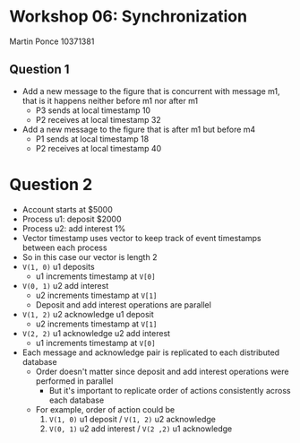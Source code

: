 # Workshop 06: Synchronization

Martin Ponce 10371381

## Question 1

- Add a new message to the figure that is concurrent with message m1, that is it happens neither before m1 nor after m1
  - P3 sends at local timestamp 10
  - P2 receives at local timestamp 32
- Add a new message to the figure that is after m1 but before m4
  - P1 sends at local timestamp 18
  - P2 receives at local timestamp 40

# Question 2

- Account starts at $5000
- Process u1: deposit $2000
- Process u2: add interest 1%
- Vector timestamp uses vector to keep track of event timestamps between each process
- So in this case our vector is length 2
- `V(1, 0)` u1 deposits
  - u1 increments timestamp at `V[0]`
- `V(0, 1)` u2 add interest
  - u2 increments timestamp at `V[1]`
  - Deposit and add interest operations are parallel
- `V(1, 2)` u2 acknowledge u1 deposit
  - u2 increments timestamp at `V[1]`
- `V(2, 2)` u1 acknowledge u2 add interest
  - u1 increments timestamp at `V[0]`
- Each message and acknowledge pair is replicated to each distributed database
  - Order doesn't matter since deposit and add interest operations were performed in parallel
    - But it's important to replicate order of actions consistently across each database
  - For example, order of action could be
    1. `V(1, 0)` u1 deposit / `V(1, 2)` u2 acknowledge
    2. `V(0, 1)` u2 add interest / `V(2 ,2)` u1 acknowledge